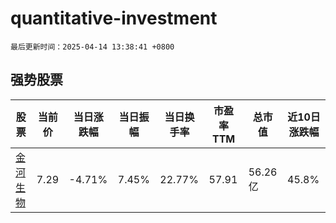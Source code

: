 # quantitative-investment

`最后更新时间：2025-04-14 13:38:41 +0800`

## 强势股票

|股票|当前价|当日涨跌幅|当日振幅|当日换手率|市盈率TTM|总市值|近10日涨跌幅|
|----|----|----|----|----|----|----|----|
|[金河生物](https://xueqiu.com/S/SZ002688)|7.29|-4.71%|7.45%|22.77%|57.91|56.26亿|45.8%|
